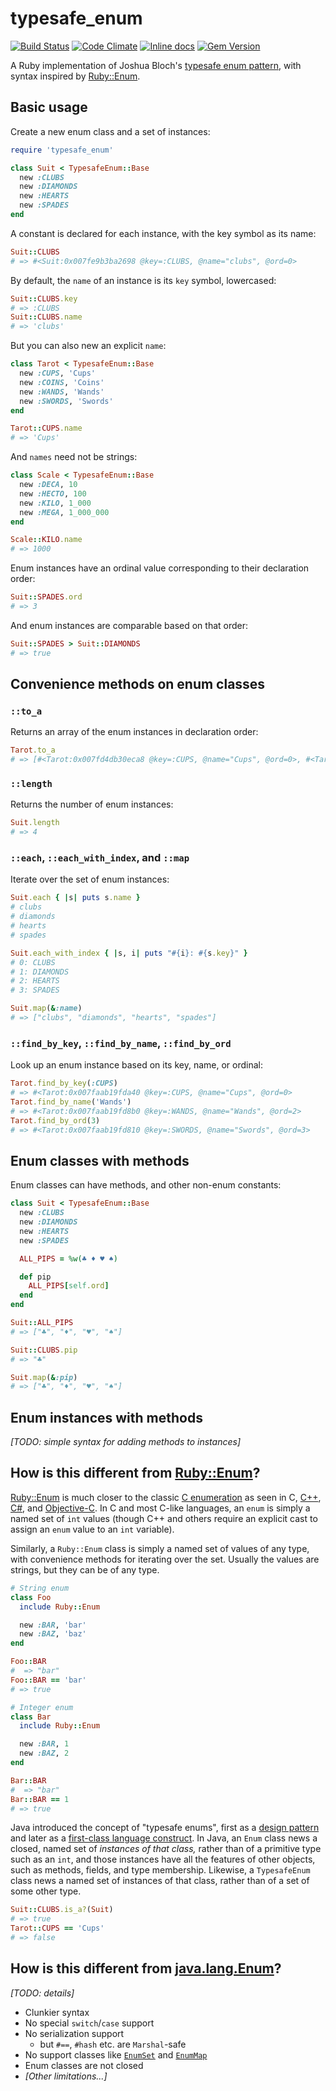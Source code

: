 # typesafe_enum

[![Build Status](https://travis-ci.org/dmolesUC3/typesafe_enum.png?branch=master)](https://travis-ci.org/dmolesUC3/typesafe_enum)
[![Code Climate](https://codeclimate.com/github/dmolesUC3/typesafe_enum.png)](https://codeclimate.com/github/dmolesUC3/typesafe_enum)
[![Inline docs](http://inch-ci.org/github/dmolesUC3/typesafe_enum.png)](http://inch-ci.org/github/dmolesUC3/typesafe_enum)
[![Gem Version](https://img.shields.io/gem/v/typesafe_enum.svg)](https://github.com/dmolesUC3/typesafe_enum/releases)

A Ruby implementation of Joshua Bloch's
[typesafe enum pattern](http://www.oracle.com/technetwork/java/page1-139488.html#replaceenums),
with syntax inspired by [Ruby::Enum](https://github.com/dblock/ruby-enum).

## Basic usage

Create a new enum class and a set of instances:

```ruby
require 'typesafe_enum'

class Suit < TypesafeEnum::Base
  new :CLUBS
  new :DIAMONDS
  new :HEARTS
  new :SPADES
end
```

A constant is declared for each instance, with the key symbol as its
name:

```ruby
Suit::CLUBS
# => #<Suit:0x007fe9b3ba2698 @key=:CLUBS, @name="clubs", @ord=0>
```

By default, the `name` of an instance is its `key` symbol, lowercased:

```ruby
Suit::CLUBS.key
# => :CLUBS
Suit::CLUBS.name
# => 'clubs'
```

But you can also new an explicit `name`:

```ruby
class Tarot < TypesafeEnum::Base
  new :CUPS, 'Cups'
  new :COINS, 'Coins'
  new :WANDS, 'Wands'
  new :SWORDS, 'Swords'
end

Tarot::CUPS.name
# => 'Cups'
```

And `names` need not be strings:

```ruby
class Scale < TypesafeEnum::Base
  new :DECA, 10
  new :HECTO, 100
  new :KILO, 1_000
  new :MEGA, 1_000_000
end

Scale::KILO.name
# => 1000
```

Enum instances have an ordinal value corresponding to their declaration
order:

```ruby
Suit::SPADES.ord
# => 3
```

And enum instances are comparable based on that order:

```ruby
Suit::SPADES > Suit::DIAMONDS
# => true
```

## Convenience methods on enum classes

### `::to_a`

Returns an array of the enum instances in declaration order:

```ruby
Tarot.to_a
# => [#<Tarot:0x007fd4db30eca8 @key=:CUPS, @name="Cups", @ord=0>, #<Tarot:0x007fd4db30ebe0 @key=:COINS, @name="Coins", @ord=1>, #<Tarot:0x007fd4db30eaf0 @key=:WANDS, @name="Wands", @ord=2>, #<Tarot:0x007fd4db30e9b0 @key=:SWORDS, @name="Swords", @ord=3>]
```

### `::length`

Returns the number of enum instances:

```ruby
Suit.length
# => 4
```

### `::each`, `::each_with_index`, and `::map`

Iterate over the set of enum instances:

```ruby
Suit.each { |s| puts s.name }
# clubs
# diamonds
# hearts
# spades

Suit.each_with_index { |s, i| puts "#{i}: #{s.key}" }
# 0: CLUBS
# 1: DIAMONDS
# 2: HEARTS
# 3: SPADES

Suit.map(&:name)
# => ["clubs", "diamonds", "hearts", "spades"]
```

### `::find_by_key`, `::find_by_name`, `::find_by_ord`

Look up an enum instance based on its key, name, or ordinal:

```ruby
Tarot.find_by_key(:CUPS)
# => #<Tarot:0x007faab19fda40 @key=:CUPS, @name="Cups", @ord=0>
Tarot.find_by_name('Wands')
# => #<Tarot:0x007faab19fd8b0 @key=:WANDS, @name="Wands", @ord=2>
Tarot.find_by_ord(3)
# => #<Tarot:0x007faab19fd810 @key=:SWORDS, @name="Swords", @ord=3>
```

## Enum classes with methods

Enum classes can have methods, and other non-enum constants:

```ruby
class Suit < TypesafeEnum::Base
  new :CLUBS
  new :DIAMONDS
  new :HEARTS
  new :SPADES

  ALL_PIPS = %w(♣ ♦ ♥ ♠)

  def pip
    ALL_PIPS[self.ord]
  end
end

Suit::ALL_PIPS
# => ["♣", "♦", "♥", "♠"]

Suit::CLUBS.pip
# => "♣"

Suit.map(&:pip)
# => ["♣", "♦", "♥", "♠"]
```

## Enum instances with methods

*[TODO: simple syntax for adding methods to instances]*

## How is this different from [Ruby::Enum](https://github.com/dblock/ruby-enum)?

[Ruby::Enum](https://github.com/dblock/ruby-enum) is much closer to the classic
[C enumeration](https://www.gnu.org/software/gnu-c-manual/gnu-c-manual.html#Enumerations)
as seen in C, [C++](https://msdn.microsoft.com/en-us/library/2dzy4k6e.aspx),
[C#](https://msdn.microsoft.com/en-us/library/sbbt4032.aspx), and
[Objective-C](https://developer.apple.com/library/ios/releasenotes/ObjectiveC/ModernizationObjC/AdoptingModernObjective-C/AdoptingModernObjective-C.html#//apple_ref/doc/uid/TP40014150-CH1-SW6).
In C and most C-like languages, an `enum` is simply a named set of `int` values
(though C++ and others require an explicit cast to assign an `enum` value to
an `int` variable).

Similarly, a `Ruby::Enum` class is simply a named set of values of any type,
with convenience methods for iterating over the set. Usually the values are
strings, but they can be of any type.

```ruby
# String enum
class Foo
  include Ruby::Enum

  new :BAR, 'bar'
  new :BAZ, 'baz'
end

Foo::BAR
#  => "bar"
Foo::BAR == 'bar'
# => true

# Integer enum
class Bar
  include Ruby::Enum

  new :BAR, 1
  new :BAZ, 2
end

Bar::BAR
#  => "bar"
Bar::BAR == 1
# => true
```

Java introduced the concept of "typesafe enums", first as a
[design pattern]((http://www.oracle.com/technetwork/java/page1-139488.html#replaceenums))
and later as a
[first-class language construct](https://docs.oracle.com/javase/1.5.0/docs/guide/language/enums.html).
In Java, an `Enum` class news a closed, named set of _instances of that class,_ rather than
of a primitive type such as an `int`, and those instances have all the features of other objects,
such as methods, fields, and type membership. Likewise, a `TypesafeEnum` class news a named set
of instances of that class, rather than of a set of some other type.

```ruby
Suit::CLUBS.is_a?(Suit)
# => true
Tarot::CUPS == 'Cups'
# => false
```

## How is this different from [java.lang.Enum](http://docs.oracle.com/javase/8/docs/api/java/lang/Enum.html)?

*[TODO: details]*

- Clunkier syntax
- No special `switch`/`case` support
- No serialization support
  - but `#==`, `#hash` etc. are `Marshal`-safe
- No support classes like [`EnumSet`](http://docs.oracle.com/javase/8/docs/api/java/util/EnumSet.html) and
  [`EnumMap`](http://docs.oracle.com/javase/8/docs/api/java/util/EnumMap.html)
- Enum classes are not closed
- *[Other limitations...]*
